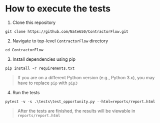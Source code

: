 # How to execute the tests

1. Clone this repository

```
git clone https://github.com/Nate650/ContractorFlow.git
```

2. Navigate to top-level `ContractorFlow` directory

```
cd ContractorFlow
```

3. Install dependencies using pip

```
pip install -r requirements.txt
```
> If you are on a different Python version (e.g., Python 3.x), you may have to replace `pip` with `pip3`

4. Run the tests

```
pytest -v -s .\tests\test_opportunity.py --html=reports/report.html
```
> After the tests are finished, the results will be viewable in `reports/report.html`
